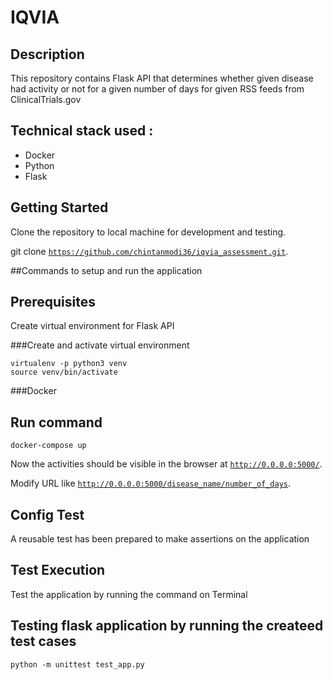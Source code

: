 IQVIA
===================================

Description
-----------------

This repository contains Flask API that determines whether given disease had activity or not for a given number of days for given RSS feeds from ClinicalTrials.gov

Technical stack used :
-----------------
- Docker
- Python
- Flask

Getting Started
-----------------
Clone the repository to local machine for development and testing.
  
git clone [`https://github.com/chintanmodi36/iqvia_assessment.git`](https://github.com/chintanmodi36/iqvia_assessment.git).


##Commands to setup and run the application
## Prerequisites
Create virtual environment for Flask API 

###Create and activate virtual environment
```
virtualenv -p python3 venv
source venv/bin/activate
```
###Docker
## Run command
```
docker-compose up
```
Now the activities should be visible in the browser at
[`http://0.0.0.0:5000/`](http://0.0.0.0:5000/).

Modify URL like 
[`http://0.0.0.0:5000/disease_name/number_of_days`](http://0.0.0.0:5000/disease_name/number_of_days/).
   
## Config Test
A reusable test has been prepared to make assertions on the application 
## Test Execution
Test the application by running the command on Terminal 
## Testing flask application by running the createed test cases
```
python -m unittest test_app.py
```
